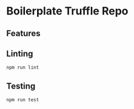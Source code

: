 # Boilerplate Truffle Repo


## Features

## Linting

```
npm run lint
```

## Testing

```
npm run test
```
